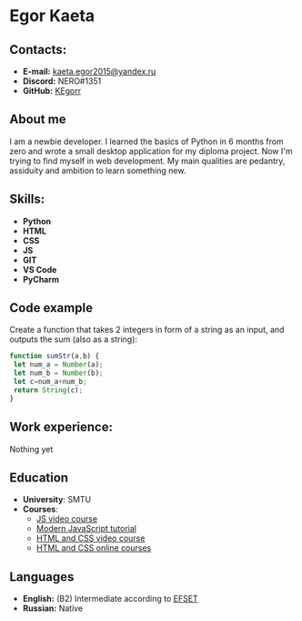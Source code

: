 # Egor Kaeta
## Сontacts:
  * **E-mail:** kaeta.egor2015@yandex.ru
  * **Discord:** NERO#1351
  * **GitHub:** [KEgorr](https://github.com/KEgorr)
## About me
  I am a newbie developer. I learned the basics of Python in 6 months from zero and wrote a small desktop application for my diploma project.
  Now I'm trying to find myself in web development. My main qualities are pedantry, assiduity and ambition to learn something new.
## Skills:
 * **Python**
 * **HTML**
 * **CSS**
 * **JS**
 * **GIT**
 * **VS Code**
 * **PyCharm**
## Code example
Create a function that takes 2 integers in form of a string as an input, and outputs the sum (also as a string):
```javascript
function sumStr(a,b) {
 let num_a = Number(a);
 let num_b = Number(b);
 let c=num_a+num_b;
 return String(c);
}
```
## Work experience:
Nothing yet

## Education
* **University**: SMTU
* **Courses**:
  * [JS video course](https://www.youtube.com/watch?v=CxgOKJh4zWE&t=5556s)
  * [Modern JavaScript tutorial](https://learn.javascript.ru/)
  * [HTML and CSS video course](https://www.youtube.com/watch?v=W4MIiV4nZDY&t=2s)
  * [HTML and CSS online courses](https://ru.code-basics.com/)

## Languages
* **English:** (B2) Intermediate according to [EFSET](https://www.efset.org/ru/)
* **Russian:** Native
